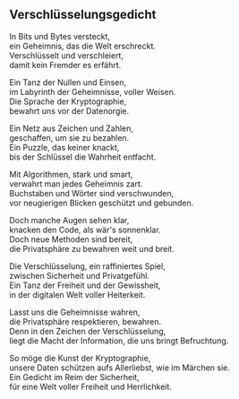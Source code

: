 ## Verschlüsselungsgedicht

In Bits und Bytes versteckt,<br>
ein Geheimnis, das die Welt erschreckt.<br>
Verschlüsselt und verschleiert,<br>
damit kein Fremder es erfährt.<br>

Ein Tanz der Nullen und Einsen,<br>
im Labyrinth der Geheimnisse, voller Weisen.<br>
Die Sprache der Kryptographie,<br>
bewahrt uns vor der Datenorgie.<br>

Ein Netz aus Zeichen und Zahlen,<br>
geschaffen, um sie zu bezahlen.<br>
Ein Puzzle, das keiner knackt,<br>
bis der Schlüssel die Wahrheit entfacht.<br>

Mit Algorithmen, stark und smart,<br>
verwahrt man jedes Geheimnis zart.<br>
Buchstaben und Wörter sind verschwunden,<br>
vor neugierigen Blicken geschützt und gebunden.<br>

Doch manche Augen sehen klar,<br>
knacken den Code, als wär's sonnenklar.<br>
Doch neue Methoden sind bereit,<br>
die Privatsphäre zu bewahren weit und breit.<br>

Die Verschlüsselung, ein raffiniertes Spiel,<br>
zwischen Sicherheit und Privatgefühl.<br>
Ein Tanz der Freiheit und der Gewissheit,<br>
in der digitalen Welt voller Heiterkeit.<br>

Lasst uns die Geheimnisse wahren,<br>
die Privatsphäre respektieren, bewahren.<br>
Denn in den Zeichen der Verschlüsselung,<br>
liegt die Macht der Information, die uns bringt Befruchtung.<br>

So möge die Kunst der Kryptographie,<br>
unsere Daten schützen aufs Allerliebst, wie im Märchen sie.<br>
Ein Gedicht im Reim der Sicherheit,<br>
für eine Welt voller Freiheit und Herrlichkeit.<br>